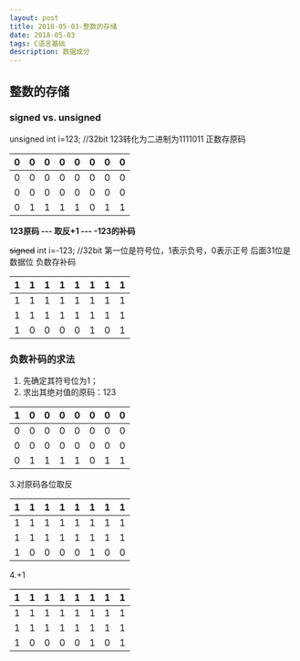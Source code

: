 ```yaml
---
layout: post
title: 2018-05-03-整数的存储
date: 2018-05-03
tags: C语言基础
description: 数据成分
---
```



## 整数的存储

### signed vs. unsigned

unsigned int i=123;     //32bit
123转化为二进制为1111011
正数存原码

|  0   | 0    |0     |0     |0     |0     |0     |0     |
| --- | --- | --- | --- | --- | --- | --- | --- |
|     0| 0    |   0  |0     |   0  | 0    |  0   | 0    |
|     0|   0  | 0    |  0   | 0    |    0 |0     |   0  |
|   0  |     1|     1|     1|     1|     0|     1|  1   |



  **123原码   ---   取反+1  ---   -123的补码**   




~~signed~~ int i=-123;      //32bit
第一位是符号位，1表示负号，0表示正号
后面31位是数据位
负数存补码


|   1  |1     |1     |1     | 1    |1     |1     |1     |
| --- | --- | --- | --- | --- | --- | --- | --- |
|   1  |1     |1     |1     | 1    |1     |1     | 1    |
|  1   |   1  | 1    | 1    | 1    |1     |1     |1     |
|   1  |    0 |  0   |   0  | 0    |  1   |   0  |   1 |


### 负数补码的求法

 1. 先确定其符号位为1；
 2. 求出其绝对值的原码：123
 
|  1   | 0    |0     |0     |0     |0     |0     |0     |
| --- | --- | --- | --- | --- | --- | --- | --- |
|     0| 0    |   0  |0     |   0  | 0    |  0   | 0    |
|     0|   0  | 0    |  0   | 0    |    0 |0     |   0  |
|   0  |     1|     1|     1|     1|     0|     1|  1   |

 3.对原码各位取反
 
 |   1  |1     |1     |1     | 1    |1     |1     |1     |
| --- | --- | --- | --- | --- | --- | --- | --- |
|   1  |1     |1     |1     | 1    |1     |1     | 1    |
|  1   |   1  | 1    | 1    | 1    |1     |1     |1     |
|   1  |    0 |  0   |   0  | 0    |  1   |   0  |   0  |

4.+1

|   1  |1     |1     |1     | 1    |1     |1     |1     |
| --- | --- | --- | --- | --- | --- | --- | --- |
|   1  |1     |1     |1     | 1    |1     |1     | 1    |
|  1   |   1  | 1    | 1    | 1    |1     |1     |1     |
|   1  |    0 |  0   |   0  | 0    |  1   |   0  |   1  |
 
